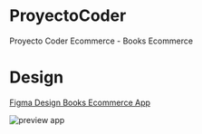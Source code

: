 # ProyectoCoder
Proyecto Coder Ecommerce - Books Ecommerce

# Design
<a href="https://www.figma.com/file/pbK7iXHt8HWJ5f3x8YMtND/Erabook---Ebook-Store-%26-Ebook-Reader-App-UI-Kit-(Community)-(Community)?type=design&node-id=610-21&mode=design&t=cGANDNI312QztHqu-0
" target="_blank"> Figma Design Books Ecommerce App</a>

<img src='https://github.com/gpitrella/ProyectoCoder/assets/71048358/5036cc23-6ee9-45d3-bc97-498abf181ed7' style='max-width: 200px;' alt="preview app" />


